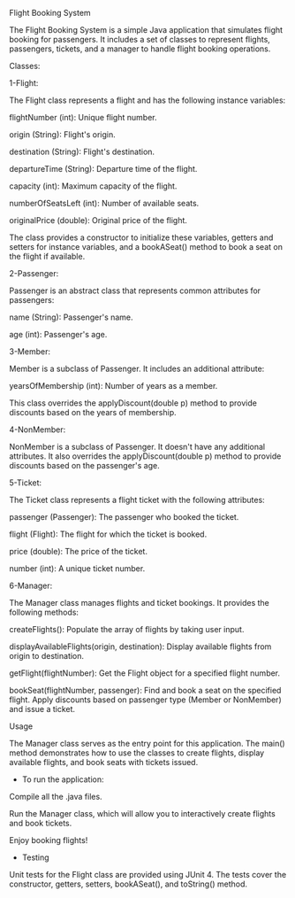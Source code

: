 ﻿Flight Booking System

The Flight Booking System is a simple Java application that simulates flight booking for passengers. It includes a set of classes to represent flights, passengers, tickets, and a manager to handle flight booking operations.

Classes:

1-Flight:

The Flight class represents a flight and has the following instance variables:

flightNumber (int): Unique flight number.

origin (String): Flight's origin.

destination (String): Flight's destination.

departureTime (String): Departure time of the flight.

capacity (int): Maximum capacity of the flight.

numberOfSeatsLeft (int): Number of available seats.

originalPrice (double): Original price of the flight.

The class provides a constructor to initialize these variables, getters and setters for instance variables, and a bookASeat() method to book a seat on the flight if available.

2-Passenger:

Passenger is an abstract class that represents common attributes for passengers:

name (String): Passenger's name.

age (int): Passenger's age.

3-Member:

Member is a subclass of Passenger. It includes an additional attribute:

yearsOfMembership (int): Number of years as a member.

This class overrides the applyDiscount(double p) method to provide discounts based on the years of membership.

4-NonMember:

NonMember is a subclass of Passenger. It doesn't have any additional attributes. It also overrides the applyDiscount(double p) method to provide discounts based on the passenger's age.

5-Ticket:

The Ticket class represents a flight ticket with the following attributes:

passenger (Passenger): The passenger who booked the ticket.

flight (Flight): The flight for which the ticket is booked.

price (double): The price of the ticket.

number (int): A unique ticket number.

6-Manager:

The Manager class manages flights and ticket bookings. It provides the following methods:

createFlights(): Populate the array of flights by taking user input.

displayAvailableFlights(origin, destination): Display available flights from origin to destination.

getFlight(flightNumber): Get the Flight object for a specified flight number.

bookSeat(flightNumber, passenger): Find and book a seat on the specified flight. Apply discounts based on passenger type (Member or NonMember) and issue a ticket.

Usage

The Manager class serves as the entry point for this application. The main() method demonstrates how to use the classes to create flights, display available flights, and book seats with tickets issued.

- To run the application:

Compile all the .java files.

Run the Manager class, which will allow you to interactively create flights and book tickets.

Enjoy booking flights!

- Testing

Unit tests for the Flight class are provided using JUnit 4. The tests cover the constructor, getters, setters, bookASeat(), and toString() method.
